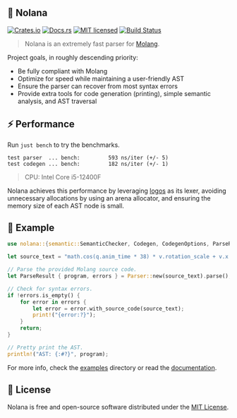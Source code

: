 ## 🌺 Nolana

[![Crates.io][crates-badge]][crates-url]
[![Docs.rs][docs-badge]][docs-url]
[![MIT licensed][license-badge]][license-url]
[![Build Status][ci-badge]][ci-url]

> Nolana is an extremely fast parser for [Molang](https://bedrock.dev/docs/stable/Molang).

Project goals, in roughly descending priority:

- Be fully compliant with Molang
- Optimize for speed while maintaining a user-friendly AST
- Ensure the parser can recover from most syntax errors
- Provide extra tools for code generation (printing), simple semantic analysis, and AST traversal

## ⚡ Performance

Run `just bench` to try the benchmarks.

```norust
test parser  ... bench:         593 ns/iter (+/- 5)
test codegen ... bench:         182 ns/iter (+/- 1)
```

> CPU: Intel Core i5-12400F

Nolana achieves this performance by leveraging [logos](https://github.com/maciejhirsz/logos) as its lexer, avoiding unnecessary allocations by using an arena allocator, and ensuring the memory size of each AST node is small.

## 📝 Example

```rust
use nolana::{semantic::SemanticChecker, Codegen, CodegenOptions, ParseResult, Parser};

let source_text = "math.cos(q.anim_time * 38) * v.rotation_scale + v.x * v.x * q.life_time";

// Parse the provided Molang source code.
let ParseResult { program, errors } = Parser::new(source_text).parse();

// Check for syntax errors.
if !errors.is_empty() {
    for error in errors {
        let error = error.with_source_code(source_text);
        print!("{error:?}");
    }
    return;
}

// Pretty print the AST.
println!("AST: {:#?}", program);
```

For more info, check the [examples](./examples) directory or read the [documentation](https://docs.rs/nolana).

## 📖 License

Nolana is free and open-source software distributed under the [MIT License](./LICENSE).

[crates-url]: https://crates.io/crates/nolana
[crates-badge]: https://img.shields.io/crates/d/nolana?label=crates.io
[docs-url]: https://docs.rs/nolana
[docs-badge]: https://img.shields.io/docsrs/nolana
[license-url]: https://github.com/arexon/nolana/blob/main/LICENSE
[license-badge]: https://img.shields.io/badge/license-MIT-blue.svg
[ci-badge]: https://github.com/arexon/nolana/actions/workflows/ci.yml/badge.svg?event=push&branch=main
[ci-url]: https://github.com/arexon/nolana/actions/workflows/ci.yml?query=event%3Apush+branch%3Amain
